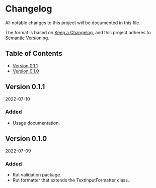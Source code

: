 # Changelog
All notable changes to this project will be documented in this file.

The format is based on [Keep a Changelog](https://keepachangelog.com/en/1.0.0/), and this project adheres to [Semantic Versioning](https://semver.org/spec/v2.0.0.html).

## Table of Contents
* [Version 0.1.1](#version-011)
* [Version 0.1.0](#version-010)

## Version 0.1.1
2022-07-10

### Added
* Usage documentation.

## Version 0.1.0
2022-07-09

### Added
* Rut validation package.
* Rut formatter that extends the TextInputFormatter class.